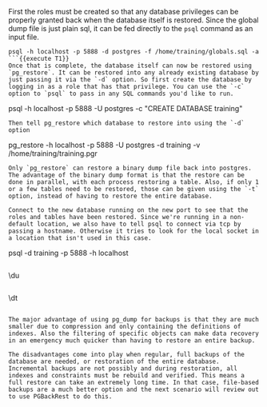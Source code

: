 First the roles must be created so that any database privileges can be properly granted back when the database itself is restored. Since the global dump file is just plain sql, it can be fed directly to the `psql` command as an input file.
```
psql -h localhost -p 5888 -d postgres -f /home/training/globals.sql -a
```{{execute T1}}
Once that is complete, the database itself can now be restored using `pg_restore`. It can be restored into any already existing database by just passing it via the `-d` option. So first create the database by logging in as a role that has that privilege. You can use the `-c` option to `psql` to pass in any SQL commands you'd like to run.
```
psql -h localhost -p 5888 -U postgres -c "CREATE DATABASE training"
```{{execute T1}}
Then tell pg_restore which database to restore into using the `-d` option
```
pg_restore -h localhost -p 5888 -U postgres -d training -v /home/training/training.pgr
```{{execute T1}}
Only `pg_restore` can restore a binary dump file back into postgres. The advantage of the binary dump format is that the restore can be done in parallel, with each process restoring a table. Also, if only 1 or a few tables need to be restored, those can be given using the `-t` option, instead of having to restore the entire database.

Connect to the new database running on the new port to see that the roles and tables have been restored. Since we're running in a non-default location, we also have to tell psql to connect via tcp by passing a hostname. Otherwise it tries to look for the local socket in a location that isn't used in this case.
```
psql -d training -p 5888 -h localhost
```{{execute T1}}
```
\du
```{{execute T1}}
```
\dt
```{{execute T1}}

The major advantage of using pg_dump for backups is that they are much smaller due to compression and only containing the definitions of indexes. Also the filtering of specific objects can make data recovery in an emergency much quicker than having to restore an entire backup. 

The disadvantages come into play when regular, full backups of the database are needed, or restoration of the entire database. Incremental backups are not possibly and during restoration, all indexes and constraints must be rebuild and verified. This means a full restore can take an extremely long time. In that case, file-based backups are a much better option and the next scenario will review out to use PGBackRest to do this.
